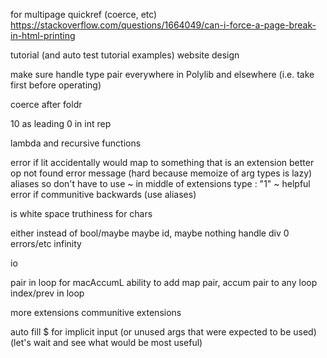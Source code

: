 for multipage quickref (coerce, etc)
https://stackoverflow.com/questions/1664049/can-i-force-a-page-break-in-html-printing

tutorial (and auto test tutorial examples)
website design

make sure handle type pair everywhere in Polylib and elsewhere (i.e. take first before operating)

coerce after foldr

10 as leading 0 in int rep

lambda and recursive functions

error if lit accidentally would map to something that is an extension
better op not found error message (hard because memoize of arg types is lazy)
aliases so don't have to use ~ in middle of extensions type : "1" ~
helpful error if communitive backwards (use aliases)

is white space truthiness for chars

either instead of bool/maybe
maybe id, maybe nothing
handle div 0 errors/etc
infinity

io

pair in loop for macAccumL
	ability to add map pair, accum pair to any loop
index/prev in loop

more extensions
	communitive extensions

auto fill $ for implicit input (or unused args that were expected to be used) (let's wait and see what would be most useful)
